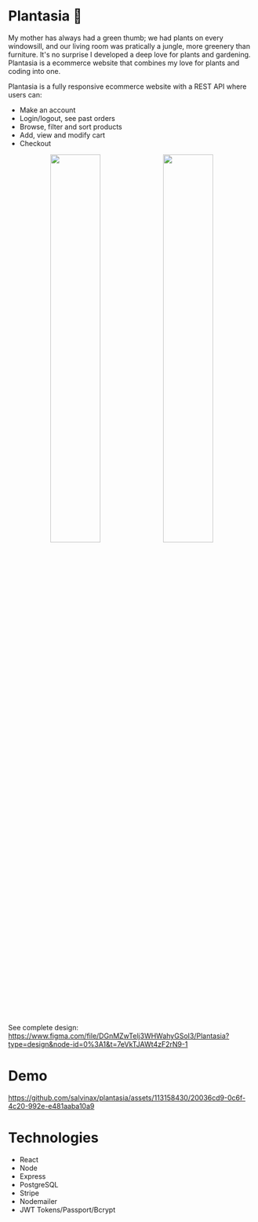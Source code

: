 # Plantasia 🌱

My mother has always had a green thumb; we had plants on every windowsill, and our living room was pratically a jungle, more greenery than furniture. It's no surprise I developed a deep love for plants and gardening. Plantasia is a ecommerce website that combines my love for plants and coding into one.

Plantasia is a fully responsive ecommerce website with a REST API where users can: 

<ul>
   <li>
   Make an account
  </li>
  <li>
   Login/logout, see past orders
  </li>
   <li>
    Browse, filter and sort products
   </li>
   <li>
    Add, view and modify cart
  </li>
   <li>
    Checkout 
  </li>
</ul>

<p align="middle">
  <img src="https://github.com/salvinax/plantasia/assets/113158430/3bfe52ab-c252-4f68-80ea-f247ecdc719f" width=45% />
  <img src="https://github.com/salvinax/plantasia/assets/113158430/bc71945e-a2c1-4bd4-81a8-94f4811111ba" width=45% />
</p>

See complete design: https://www.figma.com/file/DGnMZwTelj3WHWahyGSoI3/Plantasia?type=design&node-id=0%3A1&t=7eVkTJAWt4zF2rN9-1

# Demo
https://github.com/salvinax/plantasia/assets/113158430/20036cd9-0c6f-4c20-992e-e481aaba10a9


# Technologies
<ul>
   <li>
   React
  </li>
  <li>
   Node
  </li>
   <li>
    Express
   </li>
   <li>
    PostgreSQL
  </li>
   <li>
    Stripe
  </li>
   <li>
    Nodemailer
  </li>
  <li>
    JWT Tokens/Passport/Bcrypt
  </li>
</ul>




